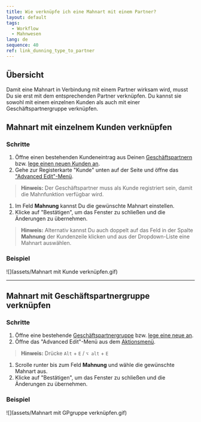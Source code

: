 ```yaml
---
title: Wie verknüpfe ich eine Mahnart mit einem Partner?
layout: default
tags:
  - Workflow
  - Mahnwesen
lang: de
sequence: 40
ref: link_dunning_type_to_partner
---
```


## Übersicht
Damit eine Mahnart in Verbindung mit einem Partner wirksam wird, musst Du sie erst mit dem entsprechenden Partner verknüpfen. Du kannst sie sowohl mit einem einzelnen Kunden als auch mit einer Geschäftspartnergruppe verknüpfen.

## Mahnart mit einzelnem Kunden verknüpfen

### Schritte
1. Öffne einen bestehenden Kundeneintrag aus Deinen [Geschäftspartnern](Menu) bzw. [lege einen neuen Kunden an](Neuer_Geschaeftspartner_Kunde).
1. Gehe zur Registerkarte "Kunde" unten auf der Seite und öffne das ["Advanced Edit"-Menü](AdvancedEditTab_Öffnen).
 >**Hinweis:** Der Geschäftspartner muss als Kunde registriert sein, damit die Mahnfunktion verfügbar wird.

1. Im Feld **Mahnung** kannst Du die gewünschte Mahnart einstellen.
1. Klicke auf "Bestätigen", um das Fenster zu schließen und die Änderungen zu übernehmen.
 >**Hinweis:** Alternativ kannst Du auch doppelt auf das Feld in der Spalte **Mahnung** der Kundenzeile klicken und aus der Dropdown-Liste eine Mahnart auswählen.

### Beispiel
![](assets/Mahnart mit Kunde verknüpfen.gif)

---

## Mahnart mit Geschäftspartnergruppe verknüpfen

### Schritte
1. Öffne eine bestehende [Geschäftspartnergruppe](Menu) bzw. [lege eine neue an](Neue_Geschaeftspartnergruppe).
1. Öffne das "Advanced Edit"-Menü aus dem [Aktionsmenü](AktionStarten).
 >**Hinweis:** Drücke `Alt` + `E` / `⌥ alt` + `E`

1. Scrolle runter bis zum Feld **Mahnung** und wähle die gewünschte Mahnart aus.
1. Klicke auf "Bestätigen", um das Fenster zu schließen und die Änderungen zu übernehmen.

### Beispiel
![](assets/Mahnart mit GPgruppe verknüpfen.gif)
